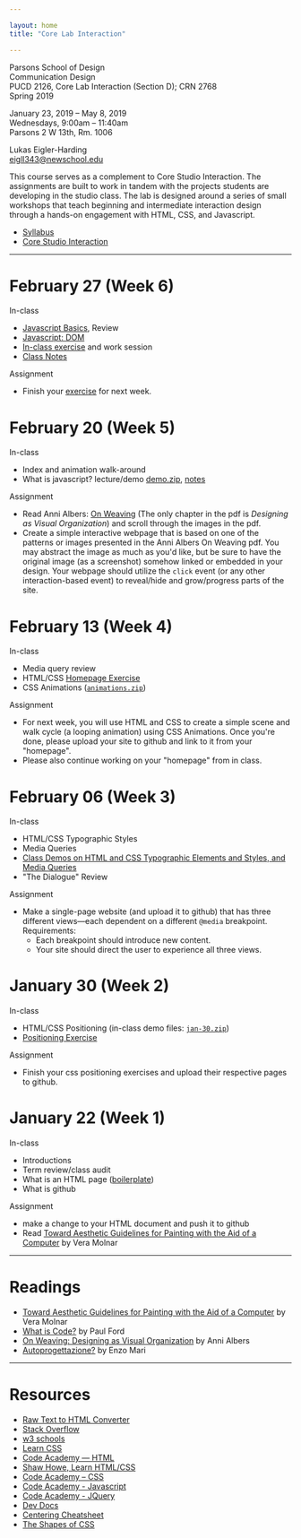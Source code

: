 ```yaml
---

layout: home
title: "Core Lab Interaction"

---
```


Parsons School of Design<br>
Communication Design <br>
PUCD 2126, Core Lab Interaction (Section D); CRN 2768<br>
Spring 2019

January 23, 2019 – May 8, 2019<br>
Wednesdays, 9:00am – 11:40am<br>
Parsons 2 W 13th, Rm. 1006

Lukas Eigler-Harding<br>
eigll343@newschool.edu

This course serves as a complement to Core Studio Interaction. The assignments are built to work in tandem with the projects students are developing in the studio class. The lab is designed around a series of small workshops that teach beginning and intermediate interaction design through a hands-on engagement with HTML, CSS, and Javascript.

- [Syllabus](https://docs.google.com/document/d/1dYjJsQuJBGW6vJDbMiICcAtm5_gX6g1WQReThJnyZJo/edit?usp=sharing)
- [Core Studio Interaction](http://devinwashburn.com/coreinteraction/)

<hr>

# February 27 (Week 6)
In-class
- [Javascript Basics](/javascript-1), Review
- [Javascript: DOM](/javascript-2)
- [In-class exercise](/js-exercise-2) and work session
- [Class Notes](/materials/feb-27.zip)


Assignment
- Finish your [exercise](/js-exercise-2) for next week.

# February 20 (Week 5)
In-class
- Index and animation walk-around
- What is javascript? lecture/demo [demo.zip](/materials/feb-20.zip), [notes](/javascript-1)

Assignment
- Read Anni Albers: [On Weaving](http://s3.amazonaws.com/arena-attachments/2597972/2065c555bbd04503da9df3d3ec5052dc.pdf?1535137003) (The only chapter in the pdf is *Designing as Visual Organization*) and scroll through the images in the pdf.
- Create a simple interactive webpage that is based on one of the patterns or images presented in the Anni Albers On Weaving pdf. You may abstract the image as much as you'd like, but be sure to have the original image (as a screenshot) somehow linked or embedded in your design. 
Your webpage should utilize the `click` event (or any other interaction-based event) to reveal/hide and grow/progress parts of the site. 


# February 13 (Week 4)
In-class
- Media query review
- HTML/CSS [Homepage Exercise](/feb-13)
- CSS Animations ([`animations.zip`](/materials/feb-13.zip))

Assignment
- For next week, you will use HTML and CSS to create a simple scene and walk cycle (a looping animation) using CSS Animations. Once you're done, please upload your site to github and link to it from your "homepage".
- Please also continue working on your "homepage" from in class. 

# February 06 (Week 3)
In-class
- HTML/CSS Typographic Styles
- Media Queries
- [Class Demos on HTML and CSS Typographic Elements and Styles, and Media Queries](/materials/feb-06-demos.zip)
- "The Dialogue" Review

Assignment
- Make a single-page website (and upload it to github) that has three different views—each dependent on a different `@media` breakpoint.<br> Requirements:
	- Each breakpoint should introduce new content. 
	- Your site should direct the user to experience all three views.

# January 30 (Week 2)
In-class

- HTML/CSS Positioning (in-class demo files: [`jan-30.zip`](materials/jan-30.zip))
- [Positioning Exercise](/squares)

Assignment
- Finish your css positioning exercises and upload their respective pages to github. 

# January 22 (Week 1)
In-class
- Introductions
- Term review/class audit
- What is an HTML page ([boilerplate](materials/boilerplate.zip))
- What is github

Assignment
- make a change to your HTML document and push it to github
- Read [Toward Aesthetic Guidelines for Painting with the Aid of a Computer](https://s3.amazonaws.com/2b.andydayton.com/readings/molnar-aesthetic.pdf) by Vera Molnar

<hr>

# Readings
- [Toward Aesthetic Guidelines for Painting with the Aid of a Computer](https://s3.amazonaws.com/2b.andydayton.com/readings/molnar-aesthetic.pdf) by Vera Molnar
- [What is Code?](https://www.bloomberg.com/graphics/2015-paul-ford-what-is-code/) by Paul Ford
- [On Weaving: Designing as Visual Organization](https://arena-attachments.s3.amazonaws.com/2597972/2065c555bbd04503da9df3d3ec5052dc.pdf?1535137003) by Anni Albers 
- [Autoprogettazione?](materials/enzo-mari.pdf) by Enzo Mari


<hr>

# Resources
- [Raw Text to HTML Converter](https://www.textfixer.com/html/)
- [Stack Overflow](https://stackoverflow.com/)
- [w3 schools](https://www.w3schools.com/)
- [Learn CSS](http://learnlayout.com/)
- [Code Academy — HTML](https://www.codecademy.com/learn/learn-html)
- [Shaw Howe, Learn HTML/CSS](https://learn.shayhowe.com/)
- [Code Academy – CSS](https://www.codecademy.com/learn/learn-css)
- [Code Academy - Javascript](https://www.codecademy.com/learn/learn-javascript)
- [Code Academy - JQuery](https://www.codecademy.com/learn/learn-jquery)
- [Dev Docs](http://devdocs.io/)
- [Centering Cheatsheet](https://css-tricks.com/centering-css-complete-guide/)
- [The Shapes of CSS](https://css-tricks.com/examples/ShapesOfCSS/)
